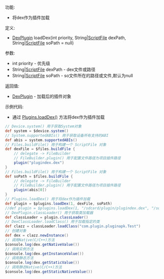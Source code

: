 功能:

+ 将dex作为插件加载

定义:

+ [DexPlugin](/API/Plugin/DexPlugin/README.md) loadDex(int priority,
  String|[ScriptFile](/API/File/ScriptFile/README.md) dexPath,
  String|[ScriptFile](/API/File/ScriptFile/README.md) soPath = null)

参数:

+ int priority - 优先级
+ String|[ScriptFile](/API/File/ScriptFile/README.md) dexPath - dex文件或路径
+ String|[ScriptFile](/API/File/ScriptFile/README.md) soPath - so文件所在的路径或文件,默认为null

返回值:

+ [DexPlugin](/API/Plugin/DexPlugin/README.md) - 加载后的插件对象

示例代码:

+ 通过 [Plugins.loadDex()](/API/Plugin/Plugins/README.md?id=loadDex) 方法将dex作为插件加载

```groovy
// Device.system() 用于获取System对象
def system = $device.system()
// System.supportedABIs() 用于获取设备所有支持的ABI
def abis = system.supportedABIs()
// Files.buildFile() 用于构建一个 ScriptFile 对象
def dexFile = $files.buildFile {
    // delegate -> FileBuilder
    // FileBuilder.plugin() 用于配置文件路径为项目插件路径
    plugin("plugindex.dex")
}
// Files.buildFile() 用于构建一个 ScriptFile 对象
def soPath = $files.buildFile {
    // delegate -> FileBuilder
    // FileBuilder.plugin() 用于配置文件路径为项目插件路径
    plugin(abis[0])
}
// Plugins.loadDex() 用于将dex作为插件加载
def plugin = $plugins.loadDex(1, dexFile, soPath)
//def plugin = $plugins.loadDex(1, "/sdcard/plugin/plugindex.dex", "/sdcard/plugin/lib/${abis[0]}/")
// DexPlugin.classLoader() 用于获取类加载器
def classLoader = plugin.classLoader()
// DexClassLoader.loadClass() 用于加载指定的类
def clazz = classLoader.loadClass("com.plugin.pluginapk.Test")
// 创建对象
def dex = clazz.newInstance()
// 调用Native(C/C++)方法
$console.log(dex.getNativeValue())
// 调用实例方法
$console.log(dex.getInstanceValue())
// 调用静态方法
$console.log(dex.getStaticValue())
// 调用静态Native(C/C++)方法
$console.log(dex.getStaticNativeValue())
```